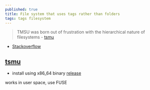 ```yaml
---
published: true
title: File system that uses tags rather than folders
tags: tags filesystem
---
```

> TMSU was born out of frustration with the hierarchical nature of filesystems - [tsmu](https://tmsu.org/)

- [Stackoverflow](https://stackoverflow.com/questions/3263036/file-system-that-uses-tags-rather-than-folders)

## [tsmu](https://github.com/oniony/TMSU)
- install using x86_64 binary [release](https://github.com/oniony/TMSU/releases)

works in user space, use FUSE